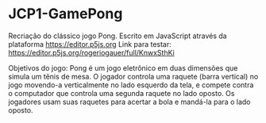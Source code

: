 # JCP1-GamePong
 Recriação do clássico jogo Pong. 
 Escrito em JavaScript através da plataforma https://editor.p5js.org
 Link para testar: https://editor.p5js.org/rogeriogauer/full/KnwxSthKi
 
 Objetivos do jogo: Pong é um jogo eletrônico em duas dimensões que simula um tênis de mesa. O jogador controla uma raquete (barra vertical) no jogo movendo-a verticalmente no lado esquerdo da tela, e compete contra o computador que controla uma segunda raquete no lado oposto. Os jogadores usam suas raquetes para acertar a bola e mandá-la para o lado oposto.
